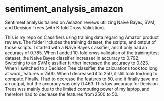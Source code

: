 # sentiment_analysis_amazon
Sentiment analysis trained on Amazon reviews utilizing Naive Bayes, SVM, and Decision Trees (with K-fold Cross Validation). 
  
This is my repo on Classifiers using training data regarding Amazon product reviews. The folder includes the training dataset, the scripts, and output of those scripts. I started with a Naive Bayes classifier, and it only had an accuracy of 0.785. When I added 10-fold cross validation of the training/test dataset, the Naive Bayes classifier increased in accuracy to 0.792. Switching to an SVM classifier further increased the accuracy to 0.823. When I switched to a Decision Tree classifier, the calculations took too long at word_features = 2500. When I decreased it to 250, it still took too long to compute. Finally, I had to decrease the features to 50, and it finally gave me an output, but the accuracy was only 0.463. This low accuracy for Decision Trees was mainly due to the limited computing power of my laptop, and therefore had to decrease the features from 2500 to 50.
